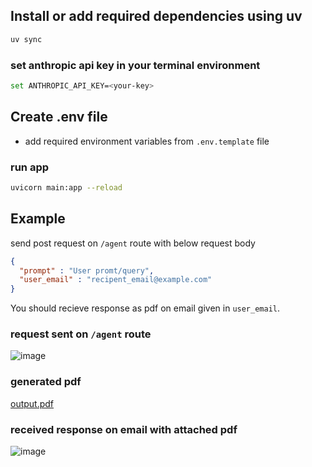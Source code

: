 ## Install or add required dependencies using uv 
```bash 
uv sync
```

### set anthropic api key in your terminal environment
```bash
set ANTHROPIC_API_KEY=<your-key>
```

## Create .env file
- add required environment variables from ```.env.template``` file


### run app 
```bash
uvicorn main:app --reload
```


## Example

send post request on ```/agent``` route with below request body 

```json 
{
  "prompt" : "User promt/query",
  "user_email" : "recipent_email@example.com" 
}
```

You should recieve response as pdf on email given in ```user_email```.

### request sent on ```/agent``` route
![image](https://github.com/user-attachments/assets/fbd5e3b9-b3c6-44f0-a6b3-58eb6e10ad87)

### generated pdf
[output.pdf](https://github.com/user-attachments/files/20162036/output.pdf)


### received response on email with attached pdf
![image](https://github.com/user-attachments/assets/f265240b-8329-4452-8c0a-82fa3b2dae25)





